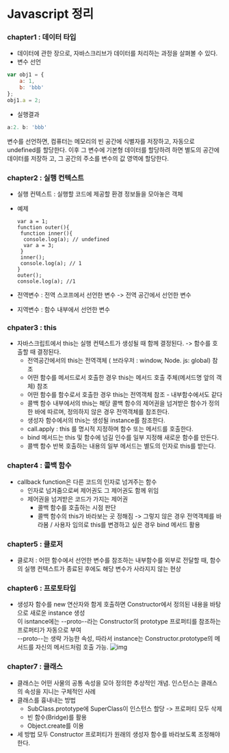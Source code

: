 # Javascript 정리

### **chapter1 : 데이터 타입**
  * 데이터에 관한 장으로, 자바스크리브가 데이터를 처리하는 과정을 살펴볼 수 있다. 
  * 변수 선언
  ````javascript
  var obj1 = {
      a: 1,
      b: 'bbb'
  };
  obj1.a = 2;
  ````
  * 실행결과
  ````javascript
  a:2. b: 'bbb'
  ````
  변수를 선언하면, 컴퓨터는 메모리의 빈 공간에 식별자를 저장하고, 자동으로 undefined를 할당한다. 이후 그 변수에 기본형 데이터를 할당하려 하면 별도의 공간에 데이터를 저장하     고, 그 공간의 주소를 변수의 값 영역에 할당한다. 
  
### **chapter2 : 실행 컨텍스트**
  * 실행 컨텍스트 : 실행할 코드에 제공할 환경 정보들을 모아놓은 객체
  * 예제
    
    ````javvascript
    var a = 1;
    function outer(){
     function inner(){
      console.log(a); // undefined
      var a = 3;
     }
     inner();
     console.log(a); // 1
    }
    outer();
    console.log(a); //1
    ````
    
  * 전역변수 : 전역 스코프에서 선언한 변수 -> 전역 공간에서 선언한 변수
  * 지역변수 : 함수 내부에서 선언한 변수
  
### **chpater3 : this**
  * 자바스크립트에서 this는 실행 컨텍스트가 생성될 때 함께 결정된다. -> 함수를 호출할 때 결정된다.
    * 전역공간에서의 this는 전역객체 ( 브라우저 : window, Node. js: global) 참조
    * 어떤 함수를 메서드로서 호출한 경우 this는 메서드 호출 주체(메서드명 앞의 객체) 참조
    * 어떤 함수를 함수로서 호출한 경우 this는 전역객체 참조 - 내부함수에서도 같다
    * 콜백 함수 내부에서의 this는 해당 콜백 함수의 제어권을 넘겨받은 함수가 정의한 바에 따르며, 정의하지 않은 경우 전역객체를 참조한다.
    * 생성자 함수에서의 this는 생성될 instance를 참조한다.
    * call.apply : this 를 명시적 지정하며 함수 또는 메서드를 호출한다.
    * bind 메서드는 this 및 함수에 넘길 인수를 일부 지정해 새로운 함수를 만든다.
    * 콜백 함수 반복 호출하는 내용의 일부 메서드는 별도의 인자로 this를 받는다.
  
### **chapter4 : 콜백 함수**
  * callback function은 다른 코드의 인자로 넘겨주는 함수 
    * 인자로 넘겨줌으로써 제어권도 그 제어권도 함께 위임
    * 제어권을 넘겨받은 코드가 가지는 제어권
      * 콜백 함수를 호출하는 시점 판단
      * 콜백 함수의 this가 바라보는 곳 정해짐 -> 그렇지 않은 경우 전역객체를 바라봄 /  사용자 임의로 this를 변경하고 싶은 경우 bind 메서드 활용
    
### **chapter5 : 클로저**
  * 클로저 : 어떤 함수에서 선언한 변수를 참조하는 내부함수를 외부로 전달할 때, 함수의 실행 컨텍스트가 종료된 후에도 해당 변수가 사라지지 않는 현상
  
### **chapter6 : 프로토타입**
  * 생성자 함수를 new 연산자와 함게 호출하면 Constructor에서 정의된 내용을 바탕으로 새로운 instance 생성   
  이 isntance에는 --proto--라는 Constructor의 prototype 프로퍼티를 참조하는 프로퍼티가 자동으로 부여   
  --proto--는 생략 가능한 속성, 따라서 instance는 Constructor.prototype의 메서드를 자신의 메서드처럼 호출 가능.
  ![img](https://user-images.githubusercontent.com/111478153/187056262-4439f4fc-570f-42c7-a9bc-649f52db0ff7.png)
  
### **chapter7 : 클래스** 
  * 클래스는 어떤 사물의 공통 속성을 모아 정의한 추상적인 개념.
    인스턴스는 클래스의 속성을 지니는 구체적인 사례
  * 클래스를 흉내내는 방법
    * SubClass.prototype에 SuperClass이 인스턴스 할당 -> 프로퍼티 모두 삭제
    * 빈 함수(Bridge)를 활용
    * Object.create를 이용
  * 세 방법 모두 Constructor 프로퍼티가 원래의 생성자 함수를 바라보도록 조정해야 한다.
 
